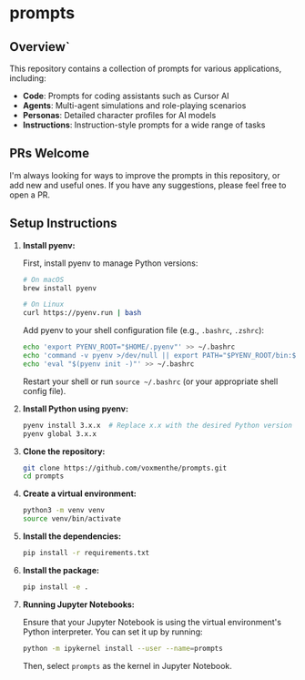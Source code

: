 # prompts

## Overview`

This repository contains a collection of prompts for various applications, including:

- **Code**: Prompts for coding assistants such as Cursor AI
- **Agents**: Multi-agent simulations and role-playing scenarios
- **Personas**: Detailed character profiles for AI models
- **Instructions**: Instruction-style prompts for a wide range of tasks


## PRs Welcome

I'm always looking for ways to improve the prompts in this repository, or add new and useful ones. If you have any suggestions, please feel free to open a PR.


## Setup Instructions

1. **Install pyenv:**

   First, install pyenv to manage Python versions:

   ```bash
   # On macOS
   brew install pyenv

   # On Linux
   curl https://pyenv.run | bash
   ```

   Add pyenv to your shell configuration file (e.g., `.bashrc`, `.zshrc`):

   ```bash
   echo 'export PYENV_ROOT="$HOME/.pyenv"' >> ~/.bashrc
   echo 'command -v pyenv >/dev/null || export PATH="$PYENV_ROOT/bin:$PATH"' >> ~/.bashrc
   echo 'eval "$(pyenv init -)"' >> ~/.bashrc
   ```

   Restart your shell or run `source ~/.bashrc` (or your appropriate shell config file).

2. **Install Python using pyenv:**

   ```bash
   pyenv install 3.x.x  # Replace x.x with the desired Python version
   pyenv global 3.x.x
   ```

3. **Clone the repository:**

   ```bash
   git clone https://github.com/voxmenthe/prompts.git
   cd prompts
   ```

4. **Create a virtual environment:**

   ```bash
   python3 -m venv venv
   source venv/bin/activate
   ```

5. **Install the dependencies:**

   ```bash
   pip install -r requirements.txt
   ```

6. **Install the package:**

   ```bash
   pip install -e .
   ```

7. **Running Jupyter Notebooks:**

   Ensure that your Jupyter Notebook is using the virtual environment's Python interpreter. You can set it up by running:

   ```bash
   python -m ipykernel install --user --name=prompts
   ```

   Then, select `prompts` as the kernel in Jupyter Notebook.
